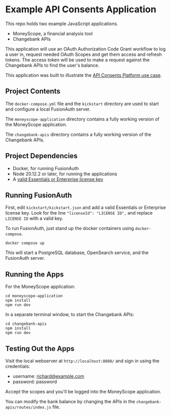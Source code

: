 # Example API Consents Application

This repo holds two example JavaScript applications. 

* MoneyScope, a financial analysis tool
* Changebank APIs

This application will use an OAuth Authorization Code Grant workflow to log a user in, request needed OAuth Scopes and get them access and
refresh tokens. The access token will be used to make a request against the Changebank APIs to find the user's balance.

This application was built to illustrate the [API Consents Platform use case](https://fusionauth.io/docs/get-started/use-cases/api-consents-platform).

## Project Contents

The `docker-compose.yml` file and the `kickstart` directory are used to start and configure a local FusionAuth server.

The `moneyscope-application` directory contains a fully working version of the MoneyScope application.

The `changebank-apis` directory contains a fully working version of the Changebank APIs.

## Project Dependencies

* Docker, for running FusionAuth
* Node 20.12.2 or later, for running the applications
* A [valid Essentials or Enterprise license key](https://fusionauth.io/pricing)

## Running FusionAuth

First, edit `kickstart/kickstart.json` and add a valid Essentials or Enterprise license key. Look for the line `"licenseId": "LICENSE ID",` and replace `LICENSE ID` with a valid key.

To run FusionAuth, just stand up the docker containers using `docker-compose`.

```shell
docker compose up
```

This will start a PostgreSQL database, OpenSearch service, and the FusionAuth server.

## Running the Apps

For the MoneyScope application:

```shell
cd moneyscope-application
npm install
npm run dev
```

In a separate terminal window, to start the Changebank APIs:

```shell
cd changebank-apis
npm install
npm run dev
```

## Testing Out the Apps

Visit the local webserver at `http://localhost:8080/` and sign in using the credentials:

* username: richard@example.com
* password: password

Accept the scopes and you'll be logged into the MoneyScope application.

You can modify the bank balance by changing the APIs in the `changebank-apis/routes/index.js` file.
